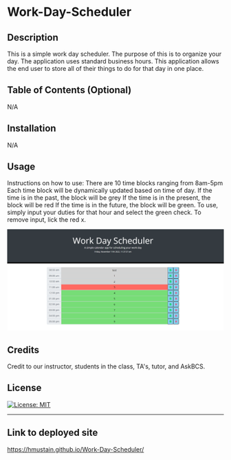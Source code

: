 # Work-Day-Scheduler
## Description
This is a simple work day scheduler.
The purpose of this is to organize your day.
The application uses standard business hours.
This application allows the end user to store all of their things to do for that day in one place.

## Table of Contents (Optional)
N/A

## Installation
N/A


## Usage
Instructions on how to use:
There are 10 time blocks ranging from 8am-5pm
Each time block will be dynamically updated based on time of day.
If the time is in the past, the block will be grey
If the time is in the present, the block will be red
If the time is in the future, the block will be green.
To use, simply input your duties for that hour and select the green check.
To remove input, lick the red x.

![alt text](./assets/images/work-day-scheduler.png)

## Credits
Credit to our instructor, students in the class, TA's, tutor, and AskBCS.

## License
[![License: MIT](https://img.shields.io/badge/License-MIT-yellow.svg)](https://opensource.org/licenses/MIT)


---

## Link to deployed site
https://hmustain.github.io/Work-Day-Scheduler/
